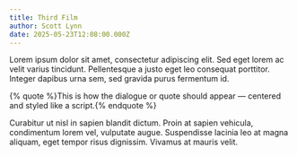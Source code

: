 ```yaml
---
title: Third Film
author: Scott Lynn
date: 2025-05-23T12:08:00.000Z
---
```


Lorem ipsum dolor sit amet, consectetur adipiscing elit. Sed eget lorem ac velit varius tincidunt. Pellentesque a justo eget leo consequat porttitor. Integer dapibus urna sem, sed gravida purus fermentum id.


{% quote %}This is how the dialogue or quote should appear — centered and styled like a script.{% endquote %}


Curabitur ut nisl in sapien blandit dictum. Proin at sapien vehicula, condimentum lorem vel, vulputate augue. Suspendisse lacinia leo at magna aliquam, eget tempor risus dignissim. Vivamus at mauris velit.
